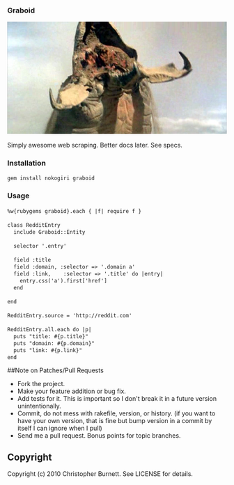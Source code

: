 ### Graboid ###

![Graboid](http://github.com/twoism/graboid/raw/master/spec/fixtures/graboid.jpg "Graboid")

  Simply awesome web scraping. Better docs later. See specs.

### Installation ###


    gem install nokogiri graboid


### Usage ###

    %w{rubygems graboid}.each { |f| require f }

    class RedditEntry
      include Graboid::Entity

      selector '.entry'
      
      field :title
      field :domain, :selector => '.domain a'
      field :link,    :selector => '.title' do |entry| 
        entry.css('a').first['href'] 
      end

    end

    RedditEntry.source = 'http://reddit.com'

    RedditEntry.all.each do |p| 
      puts "title: #{p.title}"
      puts "domain: #{p.domain}"
      puts "link: #{p.link}"
    end

##Note on Patches/Pull Requests
 
* Fork the project.
* Make your feature addition or bug fix.
* Add tests for it. This is important so I don't break it in a
  future version unintentionally.
* Commit, do not mess with rakefile, version, or history.
  (if you want to have your own version, that is fine but bump version in a commit by itself I can ignore when I pull)
* Send me a pull request. Bonus points for topic branches.

## Copyright

Copyright (c) 2010 Christopher Burnett. See LICENSE for details.